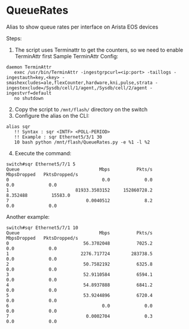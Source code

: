 # QueueRates
Alias to show queue rates per interface on Arista EOS devices

Steps: 

1. The script uses Terminattr to get the counters, so we need to enable TerminAttr first
Sample TerminAttr Config:
```
daemon TerminAttr
   exec /usr/bin/TerminAttr -ingestgrpcurl=<ip:port> -taillogs -ingestauth=key,<key> -smashexcludes=ale,flexCounter,hardware,kni,pulse,strata -ingestexclude=/Sysdb/cell/1/agent,/Sysdb/cell/2/agent -ingestvrf=default
   no shutdown
```
2. Copy the script to ```/mnt/flash/``` directory on the switch
3. Configure the alias on the CLI:
```
alias sqr
   !! Syntax : sqr <INTF> <POLL-PERIOD>
   !! Example : sqr Ethernet5/3/1 30
   10 bash python /mnt/flash/QueueRates.py -e %1 -l %2
```

4. Execute the command:

```
switch#sqr Ethernet5/7/1 5
Queue                              Mbps          Pkts/s     MbpsDropped   PktsDropped/s
0                                   0.0             0.0             0.0             0.0
1                         81933.3503152     152860728.2        8.352488         15583.0
7                             0.0040512             8.2             0.0             0.0
```
Another example:
```
switch#sqr Ethernet5/7/1 10
Queue                              Mbps          Pkts/s     MbpsDropped   PktsDropped/s
0                            56.3702048          7025.2             0.0             0.0
1                           2276.717724        283738.5             0.0             0.0
2                            50.7582192          6325.8             0.0             0.0
3                            52.9110584          6594.1             0.0             0.0
4                            54.8937888          6841.2             0.0             0.0
5                            53.9244896          6720.4             0.0             0.0
6                                   0.0             0.0             0.0             0.0
7                             0.0002704             0.3             0.0             0.0
```
